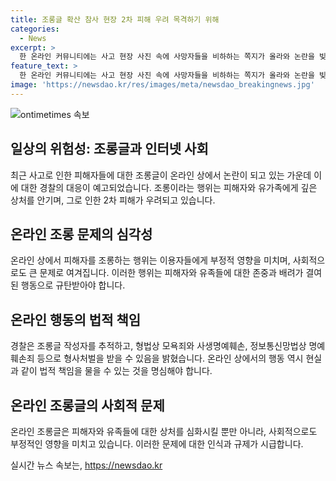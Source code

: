 ```yaml
---
title: 조롱글 확산 참사 현장 2차 피해 우려 목격하기 위해
categories:
  - News
excerpt: >
  한 온라인 커뮤니티에는 사고 현장 사진 속에 사망자들을 비하하는 쪽지가 올라와 논란을 빚고 있습니다. 경찰은 조롱글을 작성한 사람을 추적하고 법적 조치를 취할 예정이며, 전문가들은 이러한 행동이 피해자와 유가족에게 추가적인 상처를 주고 있다고 지적하고 있습니다. 사고의 배경에 대한 가짜 소문도 확인되지 않았으며, 이러한 비난과 조롱이 비뚤어진 인정욕구의 결과로 작용하고 있다는 분석이 나와있습니다.
feature_text: >
  한 온라인 커뮤니티에는 사고 현장 사진 속에 사망자들을 비하하는 쪽지가 올라와 논란을 빚고 있습니다. 경찰은 조롱글을 작성한 사람을 추적하고 법적 조치를 취할 예정이며, 전문가들은 이러한 행동이 피해자와 유가족에게 추가적인 상처를 주고 있다고 지적하고 있습니다. 사고의 배경에 대한 가짜 소문도 확인되지 않았으며, 이러한 비난과 조롱이 비뚤어진 인정욕구의 결과로 작용하고 있다는 분석이 나와있습니다.
image: 'https://newsdao.kr/res/images/meta/newsdao_breakingnews.jpg'
---
```


<p><img src="https://newsdao.kr/res/images/meta/newsdao_breakingnews.jpg" alt="ontimetimes 속보" /></p>

<h2 data-ke-size="size26">일상의 위험성: 조롱글과 인터넷 사회</h2>

<p data-ke-size="size16">최근 사고로 인한 피해자들에 대한 조롱글이 온라인 상에서 논란이 되고 있는 가운데 이에 대한 경찰의 대응이 예고되었습니다. 조롱이라는 행위는 피해자와 유가족에게 깊은 상처를 안기며, 그로 인한 2차 피해가 우려되고 있습니다.</p>

<h2 data-ke-size="size26">온라인 조롱 문제의 심각성</h2>

<p data-ke-size="size16">온라인 상에서 피해자를 조롱하는 행위는 이용자들에게 부정적 영향을 미치며, 사회적으로도 큰 문제로 여겨집니다. 이러한 행위는 피해자와 유족들에 대한 존중과 배려가 결여된 행동으로 규탄받아야 합니다.</p>

<h2 data-ke-size="size26">온라인 행동의 법적 책임</h2>

<p data-ke-size="size16">경찰은 조롱글 작성자를 추적하고, 형법상 모욕죄와 사생명예훼손, 정보통신망법상 명예훼손죄 등으로 형사처벌을 받을 수 있음을 밝혔습니다. 온라인 상에서의 행동 역시 현실과 같이 법적 책임을 물을 수 있는 것을 명심해야 합니다.</p>

<h2 data-ke-size="size26">온라인 조롱글의 사회적 문제</h2>

<p data-ke-size="size16">온라인 조롱글은 피해자와 유족들에 대한 상처를 심화시킬 뿐만 아니라, 사회적으로도 부정적인 영향을 미치고 있습니다. 이러한 문제에 대한 인식과 규제가 시급합니다.</p>
실시간 뉴스 속보는, <a href="https://newsdao.kr" rel="dofollow">https://newsdao.kr</a>


